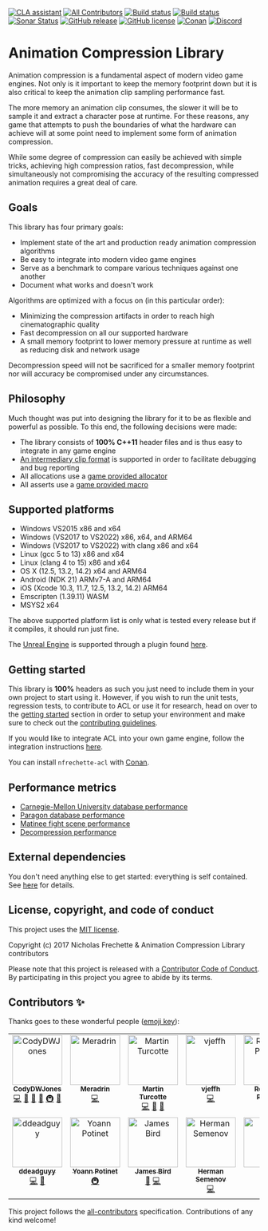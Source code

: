[![CLA assistant](https://cla-assistant.io/readme/badge/nfrechette/acl)](https://cla-assistant.io/nfrechette/acl)
[![All Contributors](https://img.shields.io/github/all-contributors/nfrechette/acl)](#contributors-)
[![Build status](https://ci.appveyor.com/api/projects/status/8h1jwmhumqh9ie3h/branch/develop?svg=true)](https://ci.appveyor.com/project/nfrechette/acl)
[![Build status](https://github.com/nfrechette/acl/workflows/build/badge.svg)](https://github.com/nfrechette/acl/actions)
[![Sonar Status](https://sonarcloud.io/api/project_badges/measure?project=nfrechette_acl&metric=alert_status)](https://sonarcloud.io/dashboard?id=nfrechette_acl)
[![GitHub release](https://img.shields.io/github/release/nfrechette/acl.svg)](https://github.com/nfrechette/acl/releases)
[![GitHub license](https://img.shields.io/badge/license-MIT-blue.svg)](https://raw.githubusercontent.com/nfrechette/acl/master/LICENSE)
[![Conan](https://img.shields.io/badge/on-conan-blue.svg)](https://conan.io/center/nfrechette-acl)
[![Discord](https://img.shields.io/discord/691048241864769647?label=discord)](https://discord.gg/UERt4bS)

# Animation Compression Library

Animation compression is a fundamental aspect of modern video game engines. Not only is it important to keep the memory footprint down but it is also critical to keep the animation clip sampling performance fast.

The more memory an animation clip consumes, the slower it will be to sample it and extract a character pose at runtime. For these reasons, any game that attempts to push the boundaries of what the hardware can achieve will at some point need to implement some form of animation compression.

While some degree of compression can easily be achieved with simple tricks, achieving high compression ratios, fast decompression, while simultaneously not compromising the accuracy of the resulting compressed animation requires a great deal of care.

## Goals

This library has four primary goals:

*  Implement state of the art and production ready animation compression algorithms
*  Be easy to integrate into modern video game engines
*  Serve as a benchmark to compare various techniques against one another
*  Document what works and doesn't work

Algorithms are optimized with a focus on (in this particular order):

*  Minimizing the compression artifacts in order to reach high cinematographic quality
*  Fast decompression on all our supported hardware
*  A small memory footprint to lower memory pressure at runtime as well as reducing disk and network usage

Decompression speed will not be sacrificed for a smaller memory footprint nor will accuracy be compromised under any circumstances.

## Philosophy

Much thought was put into designing the library for it to be as flexible and powerful as possible. To this end, the following decisions were made:

*  The library consists of **100% C++11** header files and is thus easy to integrate in any game engine
*  [An intermediary clip format](./docs/the_acl_file_format.md) is supported in order to facilitate debugging and bug reporting
*  All allocations use a [game provided allocator](./includes/acl/core/iallocator.h)
*  All asserts use a [game provided macro](./includes/acl/core/error.h)

## Supported platforms

*  Windows VS2015 x86 and x64
*  Windows (VS2017 to VS2022) x86, x64, and ARM64
*  Windows (VS2017 to VS2022) with clang x86 and x64
*  Linux (gcc 5 to 13) x86 and x64
*  Linux (clang 4 to 15) x86 and x64
*  OS X (12.5, 13.2, 14.2) x64 and ARM64
*  Android (NDK 21) ARMv7-A and ARM64
*  iOS (Xcode 10.3, 11.7, 12.5, 13.2, 14.2) ARM64
*  Emscripten (1.39.11) WASM
*  MSYS2 x64

The above supported platform list is only what is tested every release but if it compiles, it should run just fine.

The [Unreal Engine](https://www.unrealengine.com/en-US/blog) is supported through a plugin found [here](https://github.com/nfrechette/acl-ue4-plugin).

## Getting started

This library is **100%** headers as such you just need to include them in your own project to start using it. However, if you wish to run the unit tests, regression tests, to contribute to ACL or use it for research, head on over to the [getting started](./docs/getting_started.md) section in order to setup your environment and make sure to check out the [contributing guidelines](CONTRIBUTING.md).

If you would like to integrate ACL into your own game engine, follow the integration instructions [here](./docs#how-to-integrate-the-library).

You can install `nfrechette-acl` with [Conan](https://conan.io/center/nfrechette-acl).

## Performance metrics

*  [Carnegie-Mellon University database performance](./docs/cmu_performance.md)
*  [Paragon database performance](./docs/paragon_performance.md)
*  [Matinee fight scene performance](./docs/fight_scene_performance.md)
*  [Decompression performance](./docs/decompression_performance.md)

## External dependencies

You don't need anything else to get started: everything is self contained.
See [here](./external) for details.

## License, copyright, and code of conduct

This project uses the [MIT license](LICENSE).

Copyright (c) 2017 Nicholas Frechette & Animation Compression Library contributors

Please note that this project is released with a [Contributor Code of Conduct](CODE_OF_CONDUCT.md). By participating in this project you agree to abide by its terms.


## Contributors ✨

Thanks goes to these wonderful people ([emoji key](https://allcontributors.org/docs/en/emoji-key)):

<!-- ALL-CONTRIBUTORS-LIST:START - Do not remove or modify this section -->
<!-- prettier-ignore-start -->
<!-- markdownlint-disable -->
<table>
  <tbody>
    <tr>
      <td align="center" valign="top" width="14.28%"><a href="https://github.com/CodyDWJones"><img src="https://avatars.githubusercontent.com/u/28773740?v=4?s=100" width="100px;" alt="CodyDWJones"/><br /><sub><b>CodyDWJones</b></sub></a><br /><a href="https://github.com/nfrechette/acl/commits?author=CodyDWJones" title="Code">💻</a> <a href="#data-CodyDWJones" title="Data">🔣</a> <a href="#maintenance-CodyDWJones" title="Maintenance">🚧</a> <a href="#tool-CodyDWJones" title="Tools">🔧</a> <a href="#infra-CodyDWJones" title="Infrastructure (Hosting, Build-Tools, etc)">🚇</a> <a href="#ideas-CodyDWJones" title="Ideas, Planning, & Feedback">🤔</a></td>
      <td align="center" valign="top" width="14.28%"><a href="https://github.com/Meradrin"><img src="https://avatars.githubusercontent.com/u/7066278?v=4?s=100" width="100px;" alt="Meradrin"/><br /><sub><b>Meradrin</b></sub></a><br /><a href="https://github.com/nfrechette/acl/commits?author=Meradrin" title="Code">💻</a></td>
      <td align="center" valign="top" width="14.28%"><a href="https://github.com/tirpidz"><img src="https://avatars.githubusercontent.com/u/9991876?v=4?s=100" width="100px;" alt="Martin Turcotte"/><br /><sub><b>Martin Turcotte</b></sub></a><br /><a href="https://github.com/nfrechette/acl/commits?author=tirpidz" title="Code">💻</a> <a href="#tool-tirpidz" title="Tools">🔧</a> <a href="#ideas-tirpidz" title="Ideas, Planning, & Feedback">🤔</a></td>
      <td align="center" valign="top" width="14.28%"><a href="https://github.com/vjeffh"><img src="https://avatars.githubusercontent.com/u/22382688?v=4?s=100" width="100px;" alt="vjeffh"/><br /><sub><b>vjeffh</b></sub></a><br /><a href="https://github.com/nfrechette/acl/commits?author=vjeffh" title="Code">💻</a></td>
      <td align="center" valign="top" width="14.28%"><a href="https://github.com/Romain-Piquois"><img src="https://avatars.githubusercontent.com/u/3689912?v=4?s=100" width="100px;" alt="Romain-Piquois"/><br /><sub><b>Romain-Piquois</b></sub></a><br /><a href="https://github.com/nfrechette/acl/issues?q=author%3ARomain-Piquois" title="Bug reports">🐛</a></td>
      <td align="center" valign="top" width="14.28%"><a href="https://github.com/janisozaur"><img src="https://avatars.githubusercontent.com/u/550290?v=4?s=100" width="100px;" alt="Michał Janiszewski"/><br /><sub><b>Michał Janiszewski</b></sub></a><br /><a href="https://github.com/nfrechette/acl/commits?author=janisozaur" title="Code">💻</a> <a href="#tool-janisozaur" title="Tools">🔧</a> <a href="#maintenance-janisozaur" title="Maintenance">🚧</a> <a href="#infra-janisozaur" title="Infrastructure (Hosting, Build-Tools, etc)">🚇</a></td>
      <td align="center" valign="top" width="14.28%"><a href="http://keybase.io/visualphoenix"><img src="https://avatars.githubusercontent.com/u/394175?v=4?s=100" width="100px;" alt="Raymond Barbiero"/><br /><sub><b>Raymond Barbiero</b></sub></a><br /><a href="#ideas-visualphoenix" title="Ideas, Planning, & Feedback">🤔</a></td>
    </tr>
    <tr>
      <td align="center" valign="top" width="14.28%"><a href="https://github.com/ddeadguyy"><img src="https://avatars.githubusercontent.com/u/42090666?v=4?s=100" width="100px;" alt="ddeadguyy"/><br /><sub><b>ddeadguyy</b></sub></a><br /><a href="https://github.com/nfrechette/acl/commits?author=ddeadguyy" title="Code">💻</a> <a href="#ideas-ddeadguyy" title="Ideas, Planning, & Feedback">🤔</a></td>
      <td align="center" valign="top" width="14.28%"><a href="https://gitlab.com/intelligide"><img src="https://avatars.githubusercontent.com/u/12529837?v=4?s=100" width="100px;" alt="Yoann Potinet"/><br /><sub><b>Yoann Potinet</b></sub></a><br /><a href="#infra-intelligide" title="Infrastructure (Hosting, Build-Tools, etc)">🚇</a></td>
      <td align="center" valign="top" width="14.28%"><a href="https://github.com/jbrd-pg"><img src="https://avatars.githubusercontent.com/u/100773491?v=4?s=100" width="100px;" alt="James Bird"/><br /><sub><b>James Bird</b></sub></a><br /><a href="#ideas-jbrd-pg" title="Ideas, Planning, & Feedback">🤔</a> <a href="https://github.com/nfrechette/acl/commits?author=jbrd-pg" title="Code">💻</a></td>
      <td align="center" valign="top" width="14.28%"><a href="https://github.com/GermanAizek"><img src="https://avatars.githubusercontent.com/u/21138600?v=4?s=100" width="100px;" alt="Herman Semenov"/><br /><sub><b>Herman Semenov</b></sub></a><br /><a href="https://github.com/nfrechette/acl/commits?author=GermanAizek" title="Code">💻</a></td>
      <td align="center" valign="top" width="14.28%"><a href="https://github.com/Dreaming381"><img src="https://avatars.githubusercontent.com/u/25555355?v=4?s=100" width="100px;" alt="Tyler"/><br /><sub><b>Tyler</b></sub></a><br /><a href="https://github.com/nfrechette/acl/commits?author=Dreaming381" title="Code">💻</a> <a href="#ideas-Dreaming381" title="Ideas, Planning, & Feedback">🤔</a></td>
      <td align="center" valign="top" width="14.28%"><a href="https://github.com/naetherm"><img src="https://avatars.githubusercontent.com/u/16878712?v=4?s=100" width="100px;" alt="naetherm"/><br /><sub><b>naetherm</b></sub></a><br /><a href="https://github.com/nfrechette/acl/commits?author=naetherm" title="Code">💻</a></td>
    </tr>
  </tbody>
</table>

<!-- markdownlint-restore -->
<!-- prettier-ignore-end -->

<!-- ALL-CONTRIBUTORS-LIST:END -->

This project follows the [all-contributors](https://github.com/all-contributors/all-contributors) specification. Contributions of any kind welcome!
